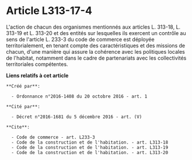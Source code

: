 # Article L313-17-4

L'action de chacun des organismes mentionnés aux articles L. 313-18, L. 313-19 et L. 313-20 et des entités sur lesquelles ils
exercent un contrôle au sens de l'article L. 233-3 du code de commerce est déployée territorialement, en tenant compte des
caractéristiques et des missions de chacun, d'une manière qui assure la cohérence avec les politiques locales de l'habitat,
notamment dans le cadre de partenariats avec les collectivités territoriales compétentes.

**Liens relatifs à cet article**

	**Créé par**:

	  - Ordonnance n°2016-1408 du 20 octobre 2016 - art. 1

	**Cité par**:

	  - Décret n°2016-1681 du 5 décembre 2016 - art. (V)

	**Cite**:

	  - Code de commerce - art. L233-3
	  - Code de la construction et de l'habitation. - art. L313-18
	  - Code de la construction et de l'habitation. - art. L313-19
	  - Code de la construction et de l'habitation. - art. L313-20
